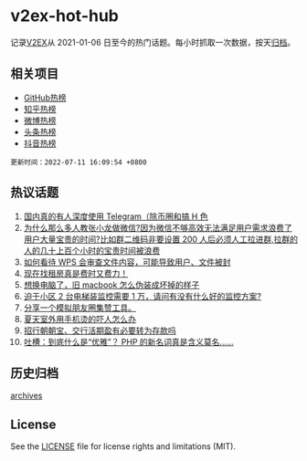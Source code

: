 # v2ex-hot-hub

 记录[V2EX](https://www.v2ex.com/)从 2021-01-06 日至今的热门话题。每小时抓取一次数据，按天[归档](archives)。
 
 ## 相关项目

- [GitHub热榜](https://github.com/snaildev/github-hot-hub)
- [知乎热榜](https://github.com/snaildev/zhihu-hot-hub)
- [微博热榜](https://github.com/snaildev/weibo-hot-hub)
- [头条热榜](https://github.com/snaildev/toutiao-hot-hub)
- [抖音热榜](https://github.com/snaildev/douyin-hot-hub)


 `更新时间：2022-07-11 16:09:54 +0800`

## 热议话题

1. [国内真的有人深度使用 Telegram（除币圈和搞 H 色](https://www.v2ex.com/t/865378)
1. [为什么那么多人教张小龙做微信?因为微信不够高效无法满足用户需求浪费了用户大量宝贵的时间?比如群二维码非要设置 200 人后必须人工拉进群,拉群的人的几十上百个小时的宝贵时间被浪费](https://www.v2ex.com/t/865328)
1. [如何看待 WPS 会审查文件内容，可能导致用户、文件被封](https://www.v2ex.com/t/865365)
1. [现在找租房真是费时又费力！](https://www.v2ex.com/t/865275)
1. [想换电脑了，旧 macbook 怎么伪装成坏掉的样子](https://www.v2ex.com/t/865354)
1. [迫于小区 2 台电梯装监控需要 1 万，请问有没有什么好的监控方案?](https://www.v2ex.com/t/865266)
1. [分享一个模拟朋友圈集赞工具。](https://www.v2ex.com/t/865375)
1. [夏天室外用手机烫的吓人怎么办](https://www.v2ex.com/t/865300)
1. [招行朝朝宝、交行活期盈有必要转为存款吗](https://www.v2ex.com/t/865361)
1. [吐槽：到底什么是“优雅”？ PHP 的新名词真是含义莫名……](https://www.v2ex.com/t/865309)

## 历史归档

[archives](archives)

## License

See the [LICENSE](LICENSE) file for license rights and limitations (MIT).
